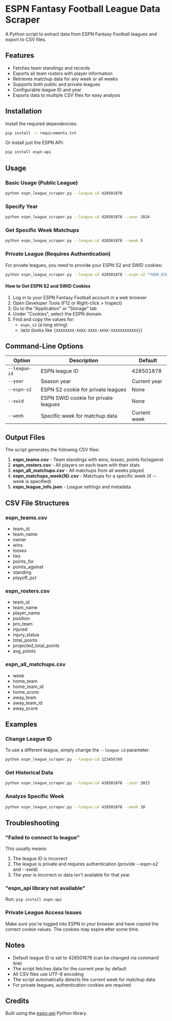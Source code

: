 # ESPN Fantasy Football League Data Scraper

A Python script to extract data from ESPN Fantasy Football leagues and export to CSV files.

## Features

- Fetches team standings and records
- Exports all team rosters with player information
- Retrieves matchup data for any week or all weeks
- Supports both public and private leagues
- Configurable league ID and year
- Exports data to multiple CSV files for easy analysis

## Installation

Install the required dependencies:

```bash
pip install -r requirements.txt
```

Or install just the ESPN API:

```bash
pip install espn-api
```

## Usage

### Basic Usage (Public League)

```bash
python espn_league_scraper.py --league-id 428501878
```

### Specify Year

```bash
python espn_league_scraper.py --league-id 428501878 --year 2024
```

### Get Specific Week Matchups

```bash
python espn_league_scraper.py --league-id 428501878 --week 5
```

### Private League (Requires Authentication)

For private leagues, you need to provide your ESPN S2 and SWID cookies:

```bash
python espn_league_scraper.py --league-id 428501878 --espn-s2 "YOUR_ESPN_S2" --swid "YOUR_SWID"
```

#### How to Get ESPN S2 and SWID Cookies

1. Log in to your ESPN Fantasy Football account in a web browser
2. Open Developer Tools (F12 or Right-click > Inspect)
3. Go to the "Application" or "Storage" tab
4. Under "Cookies", select the ESPN domain
5. Find and copy the values for:
   - `espn_s2` (a long string)
   - `SWID` (looks like `{XXXXXXXX-XXXX-XXXX-XXXX-XXXXXXXXXXXX}`)

## Command-Line Options

| Option | Description | Default |
|--------|-------------|---------|
| `--league-id` | ESPN league ID | 428501878 |
| `--year` | Season year | Current year |
| `--espn-s2` | ESPN S2 cookie for private leagues | None |
| `--swid` | ESPN SWID cookie for private leagues | None |
| `--week` | Specific week for matchup data | Current week |

## Output Files

The script generates the following CSV files:

1. **espn_teams.csv** - Team standings with wins, losses, points for/against
2. **espn_rosters.csv** - All players on each team with their stats
3. **espn_all_matchups.csv** - All matchups from all weeks played
4. **espn_matchups_week{N}.csv** - Matchups for a specific week (if --week is specified)
5. **espn_league_info.json** - League settings and metadata

## CSV File Structures

### espn_teams.csv
- team_id
- team_name
- owner
- wins
- losses
- ties
- points_for
- points_against
- standing
- playoff_pct

### espn_rosters.csv
- team_id
- team_name
- player_name
- position
- pro_team
- injured
- injury_status
- total_points
- projected_total_points
- avg_points

### espn_all_matchups.csv
- week
- home_team
- home_team_id
- home_score
- away_team
- away_team_id
- away_score

## Examples

### Change League ID

To use a different league, simply change the `--league-id` parameter:

```bash
python espn_league_scraper.py --league-id 123456789
```

### Get Historical Data

```bash
python espn_league_scraper.py --league-id 428501878 --year 2023
```

### Analyze Specific Week

```bash
python espn_league_scraper.py --league-id 428501878 --week 10
```

## Troubleshooting

### "Failed to connect to league"

This usually means:
1. The league ID is incorrect
2. The league is private and requires authentication (provide --espn-s2 and --swid)
3. The year is incorrect or data isn't available for that year

### "espn_api library not available"

Run: `pip install espn-api`

### Private League Access Issues

Make sure you're logged into ESPN in your browser and have copied the correct cookie values. The cookies may expire after some time.

## Notes

- Default league ID is set to 428501878 (can be changed via command line)
- The script fetches data for the current year by default
- All CSV files use UTF-8 encoding
- The script automatically detects the current week for matchup data
- For private leagues, authentication cookies are required

## Credits

Built using the [espn-api](https://github.com/cwendt94/espn-api) Python library.
